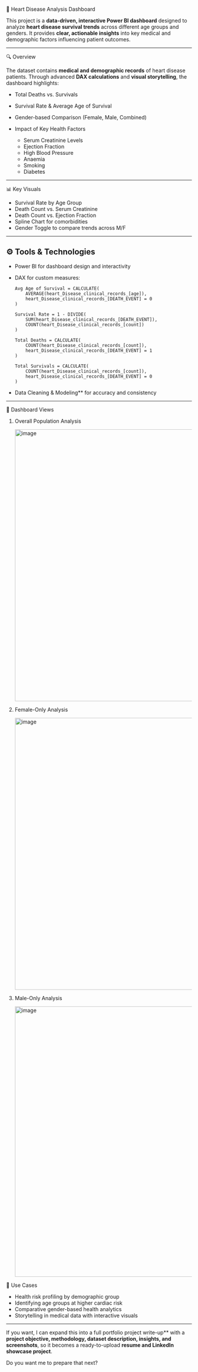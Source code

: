 
💓 Heart Disease Analysis Dashboard

This project is a **data-driven, interactive Power BI dashboard** designed to analyze **heart disease survival trends** across different age groups and genders. It provides **clear, actionable insights** into key medical and demographic factors influencing patient outcomes.

---

 🔍 Overview

The dataset contains **medical and demographic records** of heart disease patients. Through advanced **DAX calculations** and **visual storytelling**, the dashboard highlights:

* Total Deaths vs. Survivals
* Survival Rate & Average Age of Survival
* Gender-based Comparison (Female, Male, Combined)
* Impact of Key Health Factors

  * Serum Creatinine Levels
  * Ejection Fraction
  * High Blood Pressure
  * Anaemia
  * Smoking
  * Diabetes

---

 📊 Key Visuals

* Survival Rate by Age Group
* Death Count vs. Serum Creatinine
* Death Count vs. Ejection Fraction
* Spline Chart for comorbidities
* Gender Toggle to compare trends across M/F

---

## ⚙️ Tools & Technologies

* Power BI for dashboard design and interactivity
* DAX for custom measures:

  ```DAX
  Avg Age of Survival = CALCULATE(
      AVERAGE(heart_Disease_clinical_records_[age]),
      heart_Disease_clinical_records_[DEATH_EVENT] = 0
  )

  Survival Rate = 1 - DIVIDE(
      SUM(heart_Disease_clinical_records_[DEATH_EVENT]),
      COUNT(heart_Disease_clinical_records_[count])
  )

  Total Deaths = CALCULATE(
      COUNT(heart_Disease_clinical_records_[count]),
      heart_Disease_clinical_records_[DEATH_EVENT] = 1
  )

  Total Survivals = CALCULATE(
      COUNT(heart_Disease_clinical_records_[count]),
      heart_Disease_clinical_records_[DEATH_EVENT] = 0
  )
  ```
* Data Cleaning & Modeling** for accuracy and consistency

---

 📁 Dashboard Views

1. Overall Population Analysis
   
   <img width="1322" height="736" alt="image" src="https://github.com/user-attachments/assets/7b2b875d-34c8-4436-9182-d6e0bc66d426" />
   
2. Female-Only Analysis
   
    <img width="1326" height="736" alt="image" src="https://github.com/user-attachments/assets/d259f49f-7896-4be9-830c-668151d86289" />

3. Male-Only Analysis

   <img width="1312" height="732" alt="image" src="https://github.com/user-attachments/assets/1c7a390e-dbde-4723-8c43-0adf9f408bde" />



 📎 Use Cases

* Health risk profiling by demographic group
* Identifying age groups at higher cardiac risk
* Comparative gender-based health analytics
* Storytelling in medical data with interactive visuals

---

If you want, I can expand this into a full portfolio project write-up** with a **project objective, methodology, dataset description, insights, and screenshots**, so it becomes a ready-to-upload **resume and LinkedIn showcase project**.

Do you want me to prepare that next?
